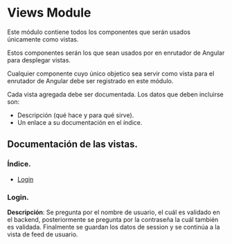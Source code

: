# Views Module

Este módulo contiene todos los componentes que serán usados únicamente como vistas.

Estos componentes serán los que sean usados por en enrutador de Angular para desplegar vistas.

Cualquier componente cuyo único objetico sea servir como vista para el enrutador de Angular
debe ser registrado en este módulo.

Cada vista agregada debe ser documentada. Los datos que deben incluirse son:

* Descripción (qué hace y para qué sirve).
* Un enlace a su documentación en el índice.

## Documentación de las vistas.

### Índice.

* [Login](#Login)

### Login.

**Descripción**: Se pregunta por el nombre de usuario, el cuál es validado en el backend, posteriormente se pregunta por la contraseña la cuál también es validada. Finalmente se guardan los datos de session y se continúa a la vista de feed de usuario.
